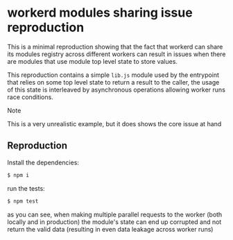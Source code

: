# workerd modules sharing issue reproduction

This is a minimal reproduction showing that the fact that workerd can share its modules registry across
different workers can result in issues when there are modules that use module top level state to store
values.

This reproduction contains a simple `lib.js` module used by the entrypoint that relies on some top level
state to return a result to the caller, the usage of this state is interleaved by asynchronous operations
allowing worker runs race conditions.

> [!NOTE]
> This is a very unrealistic example, but it does shows the core issue at hand

## Reproduction

Install the dependencies:
```sh
$ npm i
```

run the tests:
```sh
$ npm test
```

as you can see, when making multiple parallel requests to the worker (both locally and in production)
the module's state can end up corrupted and not return the valid data (resulting in even data leakage
across worker runs)
